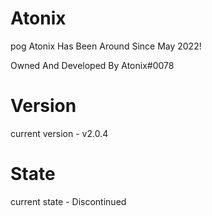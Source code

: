 # Atonix
pog
Atonix Has Been Around Since May 2022!

Owned And Developed By Atonix#0078


# Version
current version - v2.0.4
# State
current state - Discontinued
